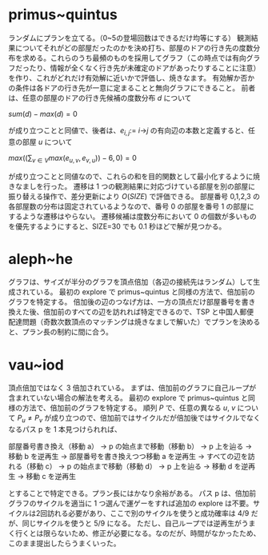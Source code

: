 # primus\~quintus

ランダムにプランを立てる。（0~5の登場回数はできるだけ均等にする）
観測結果についてそれがどの部屋だったのかを決め打ち、部屋のドアの行き先の度数分布を求める。これらのうち最頻のものを採用してグラフ（この時点では有向グラフだったり、情報が全くなく行き先が未確定のドアがあったりすることに注意）を作り、これがどれだけ有効解に近いかで評価し、焼きなます。
有効解か否かの条件は各ドアの行き先が一意に定まることと無向グラフにできること。
前者は、任意の部屋のドアの行き先候補の度数分布 $d$ について

$sum(d) - max(d) = 0$

が成り立つことと同値で、後者は、$e_{i,j} :=$ $i$→$j$ の有向辺の本数と定義すると、任意の部屋 $u$ について

$max( (\sum_{v \in V} max(e_{u,v}, e_{v,u})) - 6, 0 ) = 0$

が成り立つことと同値なので、これらの和を目的関数として最小化するように焼きなましを行った。
遷移は 1 つの観測結果に対応づけている部屋を別の部屋に振り替える操作で、差分更新により $O(SIZE)$ で評価できる。
部屋番号 0,1,2,3 の各部屋数の分布は固定されているようなので、番号 0 の部屋を番号 1 の部屋にするような遷移はやらない。
遷移候補は度数分布において 0 の個数が多いものを優先するようにすると、SIZE=30 でも 0.1 秒ほどで解が見つかる。

# aleph\~he
グラフは、サイズが半分のグラフを頂点倍加（各辺の接続先はランダム）して生成されている。
最初の explore で primus~quintus と同様の方法で、倍加前のグラフを特定する。
倍加後の辺のつなげ方は、一方の頂点だけ部屋番号を書き換えた後、倍加前のすべての辺を訪れれば特定できるので、TSP と中国人郵便配達問題（奇数次数頂点のマッチングは焼きなましで解いた）でプランを決めると、プラン長の制約に間に合う。

# vau\~iod

頂点倍加ではなく 3 倍加されている。
まずは、倍加前のグラフに自己ループが含まれていない場合の解法を考える。
最初の explore で primus~quintus と同様の方法で、倍加前のグラフを特定する。
順列 $P$ で、任意の異なる $u$, $v$ について $P_u \ne P_v$ が成り立つので、倍加前ではサイクルだが倍加後ではサイクルでなくなるパス p を 1 本見つけられれば、

  部屋番号書き換え（移動 a）
→ p の始点まで移動（移動 b）
→ p 上を辿る
→ 移動 b を逆再生
→ 部屋番号を書き換えつつ移動 a を逆再生
→ すべての辺を訪れる（移動 c）
→ p の始点まで移動（移動 d）
→ p 上を辿る
→ 移動 d を逆再生
→ 移動 c を逆再生

とすることで特定できる。プラン長にはかなり余裕がある。
パス p は、倍加前グラフのサイクルを適当に 1 つ選んで運ゲーをすれば追加の explore は不要。サイクルは2回訪れる必要があり、ここで別のサイクルを使うと成功確率は 4/9 だが、同じサイクルを使うと 5/9 になる。
ただし、自己ループでは逆再生がうまく行くとは限らないため、修正が必要になる。なのだが、時間がなかったため、このまま提出したらうまくいった。
